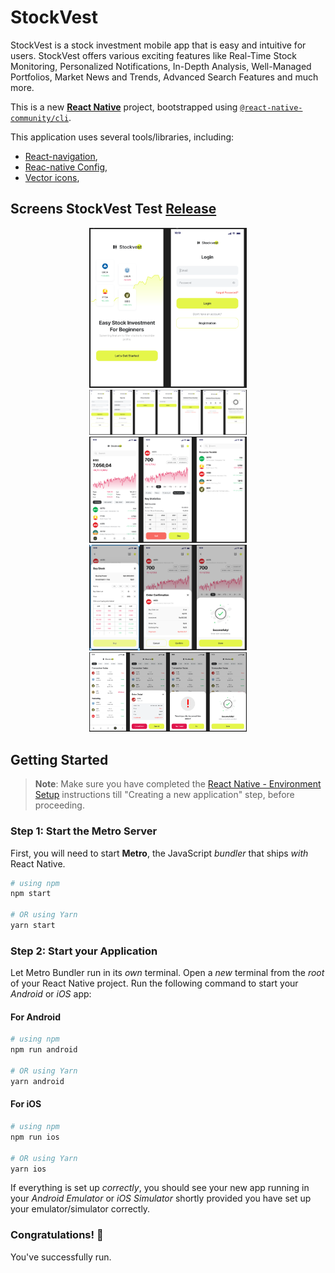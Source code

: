# StockVest

StockVest is a stock investment mobile app that is easy and intuitive for users. StockVest offers various exciting features like Real-Time Stock Monitoring, Personalized Notifications, In-Depth Analysis, Well-Managed Portfolios, Market News and Trends, Advanced Search Features and much more.

This is a new [**React Native**](https://reactnative.dev) project, bootstrapped using [`@react-native-community/cli`](https://github.com/react-native-community/cli).

This application uses several tools/libraries, including:

- [React-navigation](https://reactnavigation.org/docs/redux-integration),
- [Reac-native Config](https://www.npmjs.com/package/react-native-config),
- [Vector icons](https://oblador.github.io/react-native-vector-icons),

## Screens StockVest Test [Release](https://github.com/mardibll/StockVest/releases/tag/Android)

<p align="center">
    <img src="./Appscreens/login.png" width="50%"> 
    <img src="./Appscreens/sign_Up.png" width="50%"> 
    <img src="./Appscreens/market.png" width="50%" >
    <img src="./Appscreens/order.png" width="50%" >
    <img src="./Appscreens/transaction.png" width="50%" >
</p>

## Getting Started

> **Note**: Make sure you have completed the [React Native - Environment Setup](https://reactnative.dev/docs/environment-setup) instructions till "Creating a new application" step, before proceeding.

### Step 1: Start the Metro Server

First, you will need to start **Metro**, the JavaScript _bundler_ that ships _with_ React Native.

```bash
# using npm
npm start

# OR using Yarn
yarn start
```

### Step 2: Start your Application

Let Metro Bundler run in its _own_ terminal. Open a _new_ terminal from the _root_ of your React Native project. Run the following command to start your _Android_ or _iOS_ app:

#### For Android

```bash
# using npm
npm run android

# OR using Yarn
yarn android
```

#### For iOS

```bash
# using npm
npm run ios

# OR using Yarn
yarn ios
```

If everything is set up _correctly_, you should see your new app running in your _Android Emulator_ or _iOS Simulator_ shortly provided you have set up your emulator/simulator correctly.

### Congratulations! :tada:

You've successfully run.
